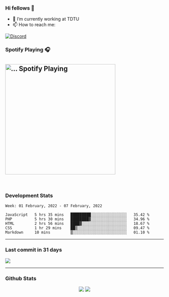 ### Hi fellows 👋

- 🔭 I’m currently working at TDTU
- 📫 How to reach me:
<a href = "https://discordapp.com/users/517725152327499806">
  <img align="center" src="https://discord.c99.nl/widget/theme-4/517725152327499806.png" alt="Discord"/>
</a>


### Spotify Playing 🎧
[<img src="https://spotify-readme-git-master-maoleng.vercel.app/api/spotify-playing" alt="... Spotify Playing" width="350" />](https://open.spotify.com/user/jo3t0sjswxmpet9c67mq6qph3)
---
<br>

### Development Stats
<!--START_SECTION:waka-->
```text
Week: 01 February, 2022 - 07 February, 2022

JavaScript   5 hrs 35 mins   █████████░░░░░░░░░░░░░░░░   35.42 % 
PHP          5 hrs 30 mins   ████████▓░░░░░░░░░░░░░░░░   34.96 % 
HTML         2 hrs 56 mins   ████▓░░░░░░░░░░░░░░░░░░░░   18.67 % 
CSS          1 hr 29 mins    ██▒░░░░░░░░░░░░░░░░░░░░░░   09.47 % 
Markdown     10 mins         ▒░░░░░░░░░░░░░░░░░░░░░░░░   01.10 % 
```
<!--END_SECTION:waka-->

---
### Last commit in 31 days
<img src = "https://activity-graph.herokuapp.com/graph?username=maoleng&theme=react-dark">

---
### Github Stats
<p align = "center">
  <img src = "https://github-readme-stats.vercel.app/api?username=maoleng&theme=radical&line_height=27">
  <img src = "https://github-readme-stats.vercel.app/api/top-langs/?username=maoleng&count_private=true&theme=radical&langs_count=3">
</p>
